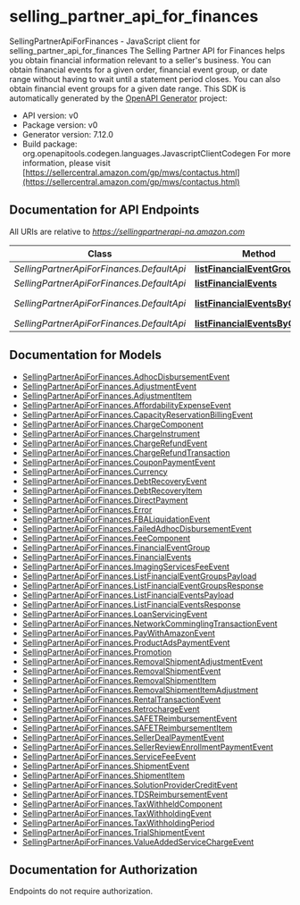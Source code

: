 # selling_partner_api_for_finances

SellingPartnerApiForFinances - JavaScript client for selling_partner_api_for_finances
The Selling Partner API for Finances helps you obtain financial information relevant to a seller's business. You can obtain financial events for a given order, financial event group, or date range without having to wait until a statement period closes. You can also obtain financial event groups for a given date range.
This SDK is automatically generated by the [OpenAPI Generator](https://openapi-generator.tech) project:

- API version: v0
- Package version: v0
- Generator version: 7.12.0
- Build package: org.openapitools.codegen.languages.JavascriptClientCodegen
For more information, please visit [https://sellercentral.amazon.com/gp/mws/contactus.html](https://sellercentral.amazon.com/gp/mws/contactus.html)

## Documentation for API Endpoints

All URIs are relative to *https://sellingpartnerapi-na.amazon.com*

Class | Method | HTTP request | Description
------------ | ------------- | ------------- | -------------
*SellingPartnerApiForFinances.DefaultApi* | [**listFinancialEventGroups**](docs/DefaultApi.md#listFinancialEventGroups) | **GET** /finances/v0/financialEventGroups | 
*SellingPartnerApiForFinances.DefaultApi* | [**listFinancialEvents**](docs/DefaultApi.md#listFinancialEvents) | **GET** /finances/v0/financialEvents | 
*SellingPartnerApiForFinances.DefaultApi* | [**listFinancialEventsByGroupId**](docs/DefaultApi.md#listFinancialEventsByGroupId) | **GET** /finances/v0/financialEventGroups/{eventGroupId}/financialEvents | 
*SellingPartnerApiForFinances.DefaultApi* | [**listFinancialEventsByOrderId**](docs/DefaultApi.md#listFinancialEventsByOrderId) | **GET** /finances/v0/orders/{orderId}/financialEvents | 


## Documentation for Models

 - [SellingPartnerApiForFinances.AdhocDisbursementEvent](docs/AdhocDisbursementEvent.md)
 - [SellingPartnerApiForFinances.AdjustmentEvent](docs/AdjustmentEvent.md)
 - [SellingPartnerApiForFinances.AdjustmentItem](docs/AdjustmentItem.md)
 - [SellingPartnerApiForFinances.AffordabilityExpenseEvent](docs/AffordabilityExpenseEvent.md)
 - [SellingPartnerApiForFinances.CapacityReservationBillingEvent](docs/CapacityReservationBillingEvent.md)
 - [SellingPartnerApiForFinances.ChargeComponent](docs/ChargeComponent.md)
 - [SellingPartnerApiForFinances.ChargeInstrument](docs/ChargeInstrument.md)
 - [SellingPartnerApiForFinances.ChargeRefundEvent](docs/ChargeRefundEvent.md)
 - [SellingPartnerApiForFinances.ChargeRefundTransaction](docs/ChargeRefundTransaction.md)
 - [SellingPartnerApiForFinances.CouponPaymentEvent](docs/CouponPaymentEvent.md)
 - [SellingPartnerApiForFinances.Currency](docs/Currency.md)
 - [SellingPartnerApiForFinances.DebtRecoveryEvent](docs/DebtRecoveryEvent.md)
 - [SellingPartnerApiForFinances.DebtRecoveryItem](docs/DebtRecoveryItem.md)
 - [SellingPartnerApiForFinances.DirectPayment](docs/DirectPayment.md)
 - [SellingPartnerApiForFinances.Error](docs/Error.md)
 - [SellingPartnerApiForFinances.FBALiquidationEvent](docs/FBALiquidationEvent.md)
 - [SellingPartnerApiForFinances.FailedAdhocDisbursementEvent](docs/FailedAdhocDisbursementEvent.md)
 - [SellingPartnerApiForFinances.FeeComponent](docs/FeeComponent.md)
 - [SellingPartnerApiForFinances.FinancialEventGroup](docs/FinancialEventGroup.md)
 - [SellingPartnerApiForFinances.FinancialEvents](docs/FinancialEvents.md)
 - [SellingPartnerApiForFinances.ImagingServicesFeeEvent](docs/ImagingServicesFeeEvent.md)
 - [SellingPartnerApiForFinances.ListFinancialEventGroupsPayload](docs/ListFinancialEventGroupsPayload.md)
 - [SellingPartnerApiForFinances.ListFinancialEventGroupsResponse](docs/ListFinancialEventGroupsResponse.md)
 - [SellingPartnerApiForFinances.ListFinancialEventsPayload](docs/ListFinancialEventsPayload.md)
 - [SellingPartnerApiForFinances.ListFinancialEventsResponse](docs/ListFinancialEventsResponse.md)
 - [SellingPartnerApiForFinances.LoanServicingEvent](docs/LoanServicingEvent.md)
 - [SellingPartnerApiForFinances.NetworkComminglingTransactionEvent](docs/NetworkComminglingTransactionEvent.md)
 - [SellingPartnerApiForFinances.PayWithAmazonEvent](docs/PayWithAmazonEvent.md)
 - [SellingPartnerApiForFinances.ProductAdsPaymentEvent](docs/ProductAdsPaymentEvent.md)
 - [SellingPartnerApiForFinances.Promotion](docs/Promotion.md)
 - [SellingPartnerApiForFinances.RemovalShipmentAdjustmentEvent](docs/RemovalShipmentAdjustmentEvent.md)
 - [SellingPartnerApiForFinances.RemovalShipmentEvent](docs/RemovalShipmentEvent.md)
 - [SellingPartnerApiForFinances.RemovalShipmentItem](docs/RemovalShipmentItem.md)
 - [SellingPartnerApiForFinances.RemovalShipmentItemAdjustment](docs/RemovalShipmentItemAdjustment.md)
 - [SellingPartnerApiForFinances.RentalTransactionEvent](docs/RentalTransactionEvent.md)
 - [SellingPartnerApiForFinances.RetrochargeEvent](docs/RetrochargeEvent.md)
 - [SellingPartnerApiForFinances.SAFETReimbursementEvent](docs/SAFETReimbursementEvent.md)
 - [SellingPartnerApiForFinances.SAFETReimbursementItem](docs/SAFETReimbursementItem.md)
 - [SellingPartnerApiForFinances.SellerDealPaymentEvent](docs/SellerDealPaymentEvent.md)
 - [SellingPartnerApiForFinances.SellerReviewEnrollmentPaymentEvent](docs/SellerReviewEnrollmentPaymentEvent.md)
 - [SellingPartnerApiForFinances.ServiceFeeEvent](docs/ServiceFeeEvent.md)
 - [SellingPartnerApiForFinances.ShipmentEvent](docs/ShipmentEvent.md)
 - [SellingPartnerApiForFinances.ShipmentItem](docs/ShipmentItem.md)
 - [SellingPartnerApiForFinances.SolutionProviderCreditEvent](docs/SolutionProviderCreditEvent.md)
 - [SellingPartnerApiForFinances.TDSReimbursementEvent](docs/TDSReimbursementEvent.md)
 - [SellingPartnerApiForFinances.TaxWithheldComponent](docs/TaxWithheldComponent.md)
 - [SellingPartnerApiForFinances.TaxWithholdingEvent](docs/TaxWithholdingEvent.md)
 - [SellingPartnerApiForFinances.TaxWithholdingPeriod](docs/TaxWithholdingPeriod.md)
 - [SellingPartnerApiForFinances.TrialShipmentEvent](docs/TrialShipmentEvent.md)
 - [SellingPartnerApiForFinances.ValueAddedServiceChargeEvent](docs/ValueAddedServiceChargeEvent.md)


## Documentation for Authorization

Endpoints do not require authorization.


